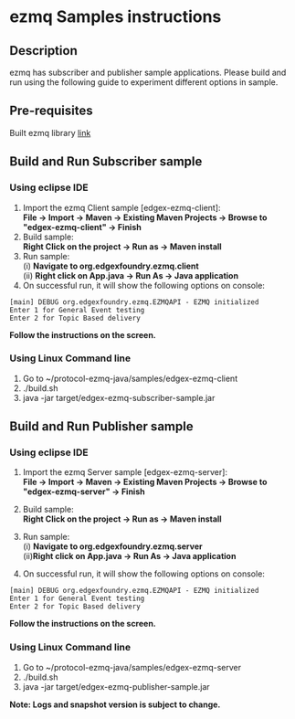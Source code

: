 # ezmq Samples instructions

## Description
ezmq has subscriber and publisher sample applications. Please build and run using the following guide to experiment different options in sample.

## Pre-requisites
Built ezmq library [link](./../edgex-ezmq/)

## Build and Run Subscriber sample
### Using eclipse IDE

1. Import the ezmq Client sample [edgex-ezmq-client]:</br>
   **File -> Import -> Maven -> Existing Maven Projects -> Browse to "edgex-ezmq-client" -> Finish**
2. Build sample:</br>
   **Right Click on the project -> Run as -> Maven install**
3. Run sample:</br>
   (i) **Navigate to org.edgexfoundry.ezmq.client**</br>
   (ii) **Right click on App.java -> Run As -> Java application**
4. On successful run, it will show the following options on console:
```
[main] DEBUG org.edgexfoundry.ezmq.EZMQAPI - EZMQ initialized
Enter 1 for General Event testing
Enter 2 for Topic Based delivery
```
 **Follow the instructions on the screen.**

### Using Linux Command line
1. Go to ~/protocol-ezmq-java/samples/edgex-ezmq-client
2. ./build.sh
3. java -jar target/edgex-ezmq-subscriber-sample.jar

## Build and Run Publisher sample
### Using eclipse IDE
1. Import the ezmq Server sample [edgex-ezmq-server]:</br>
   **File -> Import -> Maven -> Existing Maven Projects -> Browse to "edgex-ezmq-server" -> Finish**
2. Build sample:</br>
   **Right Click on the project -> Run as -> Maven install**
3. Run sample:</br>
   (i) **Navigate to org.edgexfoundry.ezmq.server**</br>
   (ii)**Right click on App.java -> Run As -> Java application**

4. On successful run, it will show the following options on console:
```
[main] DEBUG org.edgexfoundry.ezmq.EZMQAPI - EZMQ initialized
Enter 1 for General Event testing
Enter 2 for Topic Based delivery
```
**Follow the instructions on the screen.**

### Using Linux Command line
1. Go to ~/protocol-ezmq-java/samples/edgex-ezmq-server
2. ./build.sh
3. java -jar target/edgex-ezmq-publisher-sample.jar


**Note: Logs and snapshot version is subject to change.**
